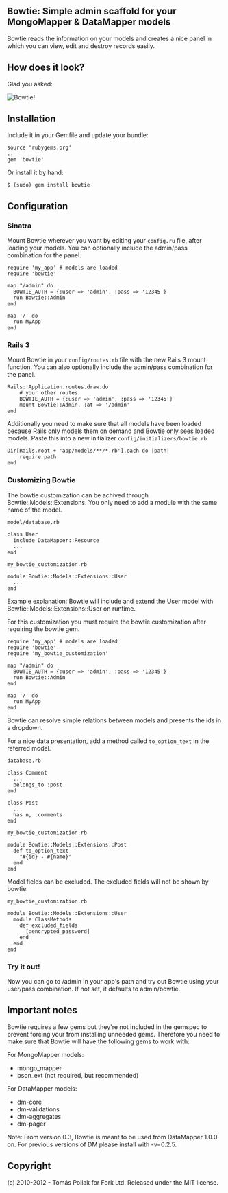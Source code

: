 ## Bowtie: Simple admin scaffold for your MongoMapper & DataMapper models

Bowtie reads the information on your models and creates a nice panel in which you can view, edit and destroy records easily.

## How does it look?

Glad you asked:

![Bowtie!](https://github.com/tomas/bowtie/raw/master/screenshot.png)

## Installation

Include it in your Gemfile and update your bundle:

    source 'rubygems.org'
    ..
    gem 'bowtie'
  
Or install it by hand:

    $ (sudo) gem install bowtie

## Configuration

### Sinatra
Mount Bowtie wherever you want by editing your `config.ru` file, after loading your models. You can optionally include the admin/pass combination for the panel.

    require 'my_app' # models are loaded
    require 'bowtie'

    map "/admin" do
      BOWTIE_AUTH = {:user => 'admin', :pass => '12345'}
      run Bowtie::Admin
    end

    map '/' do
      run MyApp
    end

### Rails 3
Mount Bowtie in your `config/routes.rb` file with the new Rails 3 mount function. You can also optionally include the admin/pass combination for the panel.

    Rails::Application.routes.draw.do
        # your other routes
        BOWTIE_AUTH = {:user => 'admin', :pass => '12345'}
        mount Bowtie::Admin, :at => '/admin'
    end

Additionally you need to make sure that all models have been loaded because Rails only models them on demand and Bowtie only sees loaded models. Paste this into a new initializer `config/initializers/bowtie.rb`

    Dir[Rails.root + 'app/models/**/*.rb'].each do |path|
        require path
    end

### Customizing Bowtie
The bowtie customization can be achived through Bowtie::Models::Extensions.
You only need to add a module with the same name of the model.

`model/database.rb`

    class User
      include DataMapper::Resource
      ...
    end

`my_bowtie_customization.rb`

    module Bowtie::Models::Extensions::User
      ...
    end

Example explanation: Bowtie will include and extend the User model
with Bowtie::Models::Extensions::User on runtime.

For this customization you must require the bowtie customization after
requiring the bowtie gem.

    require 'my_app' # models are loaded
    require 'bowtie'
    require 'my_bowtie_customization'

    map "/admin" do
      BOWTIE_AUTH = {:user => 'admin', :pass => '12345'}
      run Bowtie::Admin
    end

    map '/' do
      run MyApp
    end


Bowtie can resolve simple relations between models and presents the
ids in a dropdown.

For a nice data presentation, add a method called `to_option_text` in the referred model.

`database.rb`

    class Comment
      ...
      belongs_to :post
    end

    class Post
      ...
      has n, :comments
    end

`my_bowtie_customization.rb`

    module Bowtie::Models::Extensions::Post
      def to_option_text
        "#{id} - #{name}"
      end
    end

Model fields can be excluded. The excluded fields will not be shown by
bowtie.

`my_bowtie_customization.rb`

    module Bowtie::Models::Extensions::User
      module ClassMethods
        def excluded_fields
          [:encrypted_password]
        end
      end
    end

### Try it out!
Now you can go to /admin in your app's path and try out Bowtie using your user/pass combination. If not set, it defaults to admin/bowtie.

## Important notes

Bowtie requires a few gems but they're not included in the gemspec to prevent forcing your from installing unneeded gems. Therefore you need to make sure that Bowtie will have the following gems to work with: 

For MongoMapper models:
 
 * mongo_mapper
 * bson_ext (not required, but recommended)

For DataMapper models: 

 * dm-core
 * dm-validations
 * dm-aggregates
 * dm-pager

Note: From version 0.3, Bowtie is meant to be used from DataMapper 1.0.0 on. For previous versions of DM please install with -v=0.2.5.

## Copyright

(c) 2010-2012 - Tomás Pollak for Fork Ltd. Released under the MIT license.

